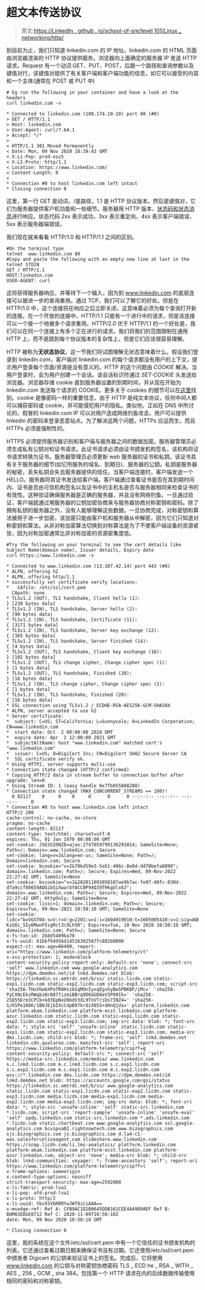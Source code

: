 # 超文本传送协议

> 原文:[https://LinkedIn . github . io/school-of-sre/level 101/Linux _ networking/http/](https://linkedin.github.io/school-of-sre/level101/linux_networking/http/)

到目前为止，我们只知道 linkedin.com 的 IP 地址。linkedin.com 的 HTML 页面由浏览器渲染的 HTTP 协议提供服务。浏览器向上面确定的服务器 IP 发送 HTTP 请求。Request 有一个动词 GET、PUT、POST，后跟一个路径和查询参数以及键值对行，该键值对提供了有关客户端和客户端功能的信息，如它可以接受的内容和一个主体(通常在 POST 或 PUT 中)

```
# Eg run the following in your container and have a look at the headers 
curl linkedin.com -v 
```

```
* Connected to linkedin.com (108.174.10.10) port 80 (#0)
> GET / HTTP/1.1
> Host: linkedin.com
> User-Agent: curl/7.64.1
> Accept: */*
> 
< HTTP/1.1 301 Moved Permanently
< Date: Mon, 09 Nov 2020 10:39:43 GMT
< X-Li-Pop: prod-esv5
< X-LI-Proto: http/1.1
< Location: https://www.linkedin.com/
< Content-Length: 0
< 
* Connection #0 to host linkedin.com left intact
* Closing connection 0 
```

这里，第一行 GET 是动词，/是路径，1.1 是 HTTP 协议版本。然后是键值对，它们为服务器提供客户机功能和一些细节。服务器用 HTTP 版本、[状态码和状态消息](https://en.wikipedia.org/wiki/List_of_HTTP_status_codes)进行响应。状态代码 2xx 表示成功，3xx 表示重定向，4xx 表示客户端错误，5xx 表示服务器端错误。

我们现在就来看看 HTTP/1.0 和 HTTP/1.1 之间的区别。

```
#On the terminal type
telnet  www.linkedin.com 80
#Copy and paste the following with an empty new line at last in the telnet STDIN
GET / HTTP/1.1
HOST:linkedin.com
USER-AGENT: curl 
```

这将获得服务器响应，并等待下一个输入，因为到 www.linkedin.com 的底层连接可以被进一步的查询重用。通过 TCP，我们可以了解它的好处。但是在 HTTP/1.0 中，这个连接将在响应之后立即关闭，这意味着必须为每个查询打开新的连接。在一个开放的连接中，HTTP/1.1 只能有一个进行中的请求，但是该连接可以一个接一个地被多个请求重用。HTTP/2.0 优于 HTTP/1.1 的一个好处是，我们可以在同一个连接上有多个正在进行的请求。我们将我们的范围限制在通用 HTTP 上，而不是跳到每个协议版本的复杂性上，但是它们应该很容易理解。

HTTP 被称为**无状态协议**。这一节我们将试图理解无状态意味着什么。假设我们登录到 linkedin.com，客户端对 linkedin.com 的每个请求都没有用户的上下文，提示用户登录每个页面/资源是没有意义的。HTTP 的这个问题由 *COOKIE* 解决。当用户登录时，会为用户创建一个会话。该会话标识符通过 *SET-COOKIE* 头发送给浏览器。浏览器存储 cookie 直到服务器设置的到期时间，并从现在开始为 linkedin.com 发送每个请求的 COOKIE。更多关于 cookies 的细节可以在[这里](https://developer.mozilla.org/en-US/docs/Web/HTTP/Cookies)找到。cookie 是像密码一样的重要信息，由于 HTTP 是纯文本协议，任何中间人都可以捕获密码或 cookie，并可能侵犯用户的隐私。类似地，正如在 DNS 中所讨论的，假冒的 linkedin.com IP 可以对用户造成网络钓鱼攻击，用户可以提供 linkedin 的密码来登录恶意站点。为了解决这两个问题，HTTPs 应运而生，而且 HTTPs 必须是强制性的。

HTTPS 必须提供服务器识别和客户端与服务器之间的数据加密。服务器管理员必须生成私有公钥对和证书请求。此证书请求必须由证书颁发机构签名，该机构将证书请求转换为证书。服务器管理员必须更新 web 服务器的证书和私钥。该证书具有关于服务器的细节(如它所服务的域名、到期日)、服务器的公钥。私钥是服务器的秘密，丢失私钥会失去服务器提供的信任。当客户端连接时，客户端发送一个 HELLO。服务器将其证书发送给客户端。客户端通过查看证书是否在其到期时间内、证书是否由可信机构签名以及证书中的主机名是否与服务器相同来检查证书的有效性。这种验证确保服务器是正确的服务器，并且没有网络钓鱼。一旦通过验证，客户端就通过用服务器的公钥加密协商来与服务器协商对称密钥和密码。除了拥有私钥的服务器之外，没有人能够理解这些数据。一旦协商完成，对称密钥和算法被用于进一步加密，该加密只能由客户机和服务器从中解密，因为它们只知道对称密钥和算法。从非对称加密算法切换到对称算法是为了不使客户端设备的资源紧张，因为对称加密通常比非对称加密的资源密集度低。

```
#Try the following on your terminal to see the cert details like Subject Name(domain name), Issuer details, Expiry date
curl https://www.linkedin.com -v 
```

```
* Connected to www.linkedin.com (13.107.42.14) port 443 (#0)
* ALPN, offering h2
* ALPN, offering http/1.1
* successfully set certificate verify locations:
*   CAfile: /etc/ssl/cert.pem
  CApath: none
* TLSv1.2 (OUT), TLS handshake, Client hello (1):
} [230 bytes data]
* TLSv1.2 (IN), TLS handshake, Server hello (2):
{ [90 bytes data]
* TLSv1.2 (IN), TLS handshake, Certificate (11):
{ [3171 bytes data]
* TLSv1.2 (IN), TLS handshake, Server key exchange (12):
{ [365 bytes data]
* TLSv1.2 (IN), TLS handshake, Server finished (14):
{ [4 bytes data]
* TLSv1.2 (OUT), TLS handshake, Client key exchange (16):
} [102 bytes data]
* TLSv1.2 (OUT), TLS change cipher, Change cipher spec (1):
} [1 bytes data]
* TLSv1.2 (OUT), TLS handshake, Finished (20):
} [16 bytes data]
* TLSv1.2 (IN), TLS change cipher, Change cipher spec (1):
{ [1 bytes data]
* TLSv1.2 (IN), TLS handshake, Finished (20):
{ [16 bytes data]
* SSL connection using TLSv1.2 / ECDHE-RSA-AES256-GCM-SHA384
* ALPN, server accepted to use h2
* Server certificate:
*  subject: C=US; ST=California; L=Sunnyvale; O=LinkedIn Corporation; CN=www.linkedin.com
*  start date: Oct  2 00:00:00 2020 GMT
*  expire date: Apr  2 12:00:00 2021 GMT
*  subjectAltName: host "www.linkedin.com" matched cert's "www.linkedin.com"
*  issuer: C=US; O=DigiCert Inc; CN=DigiCert SHA2 Secure Server CA
*  SSL certificate verify ok.
* Using HTTP2, server supports multi-use
* Connection state changed (HTTP/2 confirmed)
* Copying HTTP/2 data in stream buffer to connection buffer after upgrade: len=0
* Using Stream ID: 1 (easy handle 0x7fb055808200)
* Connection state changed (MAX_CONCURRENT_STREAMS == 100)!
  0 82117    0     0    0     0      0      0 --:--:-- --:--:-- --:--:--     0
* Connection #0 to host www.linkedin.com left intact
HTTP/2 200 
cache-control: no-cache, no-store
pragma: no-cache
content-length: 82117
content-type: text/html; charset=utf-8
expires: Thu, 01 Jan 1970 00:00:00 GMT
set-cookie: JSESSIONID=ajax:2747059799136291014; SameSite=None; Path=/; Domain=.www.linkedin.com; Secure
set-cookie: lang=v=2&lang=en-us; SameSite=None; Path=/; Domain=linkedin.com; Secure
set-cookie: bcookie="v=2&70bd59e3-5a51-406c-8e0d-dd70befa8890"; domain=.linkedin.com; Path=/; Secure; Expires=Wed, 09-Nov-2022 22:27:42 GMT; SameSite=None
set-cookie: bscookie="v=1&202011091050107ae9b7ac-fe97-40fc-830d-d7a9ccf80659AQGib5iXwarbY8CCBP94Q39THkgUlx6J"; domain=.www.linkedin.com; Path=/; Secure; Expires=Wed, 09-Nov-2022 22:27:42 GMT; HttpOnly; SameSite=None
set-cookie: lissc=1; domain=.linkedin.com; Path=/; Secure; Expires=Tue, 09-Nov-2021 10:50:10 GMT; SameSite=None
set-cookie: lidc="b=VGST04:s=V:r=V:g=2201:u=1:i=1604919010:t=1605005410:v=1:sig=AQHe-KzU8i_5Iy6MwnFEsgRct3c9Lh5R"; Expires=Tue, 10 Nov 2020 10:50:10 GMT; domain=.linkedin.com; Path=/; SameSite=None; Secure
x-fs-txn-id: 2b8d5409ba70
x-fs-uuid: 61bbf94956d14516302567fc882b0000
expect-ct: max-age=86400, report-uri="https://www.linkedin.com/platform-telemetry/ct"
x-xss-protection: 1; mode=block
content-security-policy-report-only: default-src 'none'; connect-src 'self' www.linkedin.com www.google-analytics.com https://dpm.demdex.net/id lnkd.demdex.net blob: https://linkedin.sc.omtrdc.net/b/ss/ static.licdn.com static-exp1.licdn.com static-exp2.licdn.com static-exp3.licdn.com; script-src 'sha256-THuVhwbXPeTR0HszASqMOnIyxqEgvGyBwSPBKBF/iMc=' 'sha256-PyCXNcEkzRWqbiNr087fizmiBBrq9O6GGD8eV3P09Ik=' 'sha256-2SQ55Erm3CPCb+k03EpNxU9bdV3XL9TnVTriDs7INZ4=' 'sha256-S/KSPe186K/1B0JEjbIXcCdpB97krdzX05S+dHnQjUs=' platform.linkedin.com platform-akam.linkedin.com platform-ecst.linkedin.com platform-azur.linkedin.com static.licdn.com static-exp1.licdn.com static-exp2.licdn.com static-exp3.licdn.com; img-src data: blob: *; font-src data: *; style-src 'self' 'unsafe-inline' static.licdn.com static-exp1.licdn.com static-exp2.licdn.com static-exp3.licdn.com; media-src dms.licdn.com; child-src blob: *; frame-src 'self' lnkd.demdex.net linkedin.cdn.qualaroo.com; manifest-src 'self'; report-uri https://www.linkedin.com/platform-telemetry/csp?f=g
content-security-policy: default-src *; connect-src 'self' https://media-src.linkedin.com/media/ www.linkedin.com s.c.lnkd.licdn.com m.c.lnkd.licdn.com s.c.exp1.licdn.com s.c.exp2.licdn.com m.c.exp1.licdn.com m.c.exp2.licdn.com wss://*.linkedin.com dms.licdn.com https://dpm.demdex.net/id lnkd.demdex.net blob: https://accounts.google.com/gsi/status https://linkedin.sc.omtrdc.net/b/ss/ www.google-analytics.com static.licdn.com static-exp1.licdn.com static-exp2.licdn.com static-exp3.licdn.com media.licdn.com media-exp1.licdn.com media-exp2.licdn.com media-exp3.licdn.com; img-src data: blob: *; font-src data: *; style-src 'unsafe-inline' 'self' static-src.linkedin.com *.licdn.com; script-src 'report-sample' 'unsafe-inline' 'unsafe-eval' 'self' spdy.linkedin.com static-src.linkedin.com *.ads.linkedin.com *.licdn.com static.chartbeat.com www.google-analytics.com ssl.google-analytics.com bcvipva02.rightnowtech.com www.bizographics.com sjs.bizographics.com js.bizographics.com d.la4-c1-was.salesforceliveagent.com slideshare.www.linkedin.com https://snap.licdn.com/li.lms-analytics/ platform.linkedin.com platform-akam.linkedin.com platform-ecst.linkedin.com platform-azur.linkedin.com; object-src 'none'; media-src blob: *; child-src blob: lnkd-communities: voyager: *; frame-ancestors 'self'; report-uri https://www.linkedin.com/platform-telemetry/csp?f=l
x-frame-options: sameorigin
x-content-type-options: nosniff
strict-transport-security: max-age=2592000
x-li-fabric: prod-lva1
x-li-pop: afd-prod-lva1
x-li-proto: http/2
x-li-uuid: Ybv5SVbRRRYwJWf8iCsAAA==
x-msedge-ref: Ref A: CFB9AC1D2B0645DDB161CEE4A4909AEF Ref B: BOM02EDGE0712 Ref C: 2020-11-09T10:50:10Z
date: Mon, 09 Nov 2020 10:50:10 GMT

* Closing connection 0 
```

这里，我的系统在这个文件/etc/ssl/cert.pem 中有一个它信任的证书颁发机构的列表。它还通过查看过期日期来确保证书没有过期。它还使用/etc/ssl/cert.pem 中颁发者 Digicert 的公钥来验证证书上的签名。完成后，它将使用 www.linkedin.com 的公钥与对称密钥协商密码 TLS _ ECD he _ RSA _ WITH _ AES _ 256 _ GCM _ sha 384。包括第一个 HTTP 请求在内的后续数据传输使用相同的密码和对称密钥。